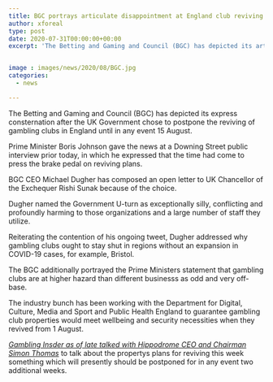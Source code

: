 ```yaml
---
title: BGC portrays articulate disappointment at England club reviving deferral
author: xforeal 
type: post
date: 2020-07-31T00:00:00+00:00
excerpt: 'The Betting and Gaming and Council (BGC) has depicted its articulate consternation after the UK Government chose to defer the reviving of club in England until at any rate 15 August '


image : images/news/2020/08/BGC.jpg
categories:
  - news

---
```

The Betting and Gaming and Council (BGC) has depicted its express consternation after the UK Government chose to postpone the reviving of gambling clubs in England until in any event 15 August. 

Prime Minister Boris Johnson gave the news at a Downing Street public interview prior today, in which he expressed that the time had come to press the brake pedal on reviving plans. 

BGC CEO Michael Dugher has composed an open letter to UK Chancellor of the Exchequer Rishi Sunak because of the choice. 

Dugher named the Government U-turn as exceptionally silly, conflicting and profoundly harming to those organizations and a large number of staff they utilize. 

Reiterating the contention of his ongoing tweet, Dugher addressed why gambling clubs ought to stay shut in regions without an expansion in COVID-19 cases, for example, Bristol. 

The BGC additionally portrayed the Prime Ministers statement that gambling clubs are at higher hazard than different businesss as odd and very off-base. 

The industry bunch has been working with the Department for Digital, Culture, Media and Sport and Public Health England to guarantee gambling club properties would meet wellbeing and security necessities when they revived from 1 August. 

_[Gambling Insder as of late talked with Hippodrome CEO and Chairman Simon Thomas][1]_ to talk about the propertys plans for reviving this week something which will presently should be postponed for in any event two additional weeks.

 [1]: https://www.youtube.com/watch?v=tqqP47FUQbY&feature=emb_title